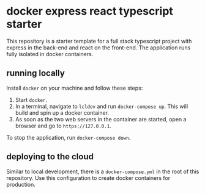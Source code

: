# docker express react typescript starter

This repository is a starter template for a full stack typescript project with express in the back-end and react on the front-end.
The application runs fully isolated in docker containers.

## running locally

Install `docker` on your machine and follow these steps:

1) Start `docker`.
2) In a terminal, navigate to `lcldev` and run `docker-compose up`. This will build and spin up a docker container.
3) As soon as the two web servers in the container are started, open a browser and go to `https://127.0.0.1`.

To stop the application, run `docker-compose down`.

## deploying to the cloud

Similar to local development, there is a `docker-compose.yml` in the root of this repository.
Use this configuration to create docker containers for production.
